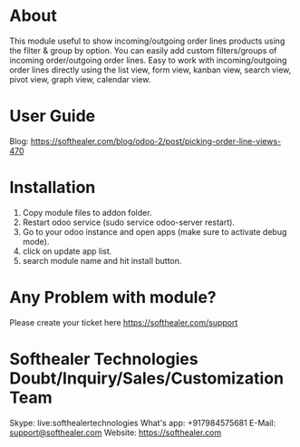 About
============
This module useful to show incoming/outgoing order lines products using the filter & group by option. You can easily add custom filters/groups of incoming order/outgoing order lines. Easy to work with incoming/outgoing order lines directly using the list view, form view, kanban view, search view, pivot view, graph view, calendar view.



User Guide
============
Blog: https://softhealer.com/blog/odoo-2/post/picking-order-line-views-470

Installation
============
1) Copy module files to addon folder.
2) Restart odoo service (sudo service odoo-server restart).
3) Go to your odoo instance and open apps (make sure to activate debug mode).
4) click on update app list.
5) search module name and hit install button.

Any Problem with module?
=====================================
Please create your ticket here https://softhealer.com/support

Softhealer Technologies Doubt/Inquiry/Sales/Customization Team
=====================================
Skype: live:softhealertechnologies
What's app: +917984575681
E-Mail: support@softhealer.com
Website: https://softhealer.com

